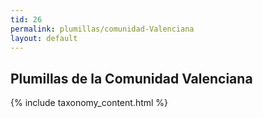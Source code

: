 ```yaml
---
tid: 26
permalink: plumillas/comunidad-Valenciana
layout: default
---
```

## Plumillas de la Comunidad Valenciana
{% include taxonomy_content.html %}
